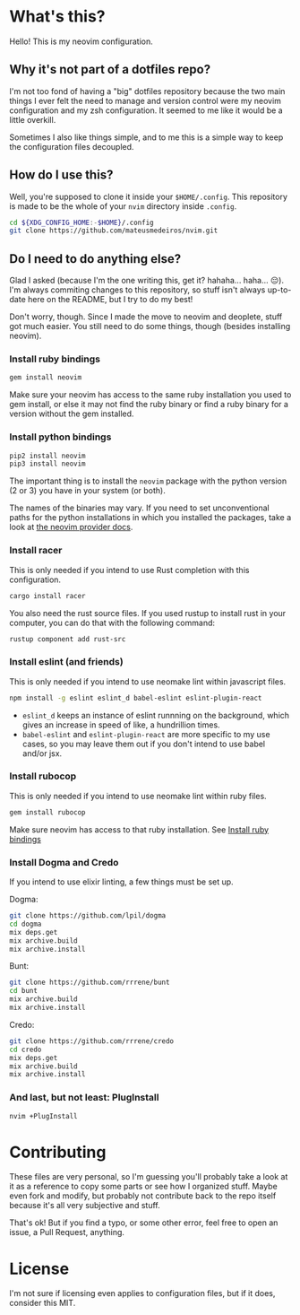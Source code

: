 # What's this?
Hello! This is my neovim configuration.

## Why it's not part of a dotfiles repo?
I'm not too fond of having a "big" dotfiles repository because the two main
things I ever felt the need to manage and version control were my neovim
configuration and my zsh configuration. It seemed to me like it would be a
little overkill.

Sometimes I also like things simple, and to me this is a simple way to keep the
configuration files decoupled.

## How do I use this?
Well, you're supposed to clone it inside your `$HOME/.config`. This repository
is made to be the whole of your `nvim` directory inside `.config`.

```bash
cd ${XDG_CONFIG_HOME:-$HOME}/.config
git clone https://github.com/mateusmedeiros/nvim.git
```

## Do I need to do anything else?
Glad I asked (because I'm the one writing this, get it? hahaha... haha...
:pensive:). I'm always commiting changes to this repository, so stuff isn't
always up-to-date here on the README, but I try to do my best!

Don't worry, though. Since I made the move to neovim and deoplete, stuff got
much easier.  You still need to do some things, though (besides installing
neovim).

### Install ruby bindings

```bash
gem install neovim
```

Make sure your neovim has access to the same ruby installation you used to gem
install, or else it may not find the ruby binary or find a ruby binary for a
version without the gem installed.

### Install python bindings

```bash
pip2 install neovim
pip3 install neovim
```

The important thing is to install the `neovim` package with the python version (2 or
3) you have in your system (or both).

The names of the binaries may vary. If you need to set unconventional paths for
the python installations in which you installed the packages, take a look at [the
neovim provider docs](https://neovim.io/doc/user/provider.html#provider-python).

### Install racer

This is only needed if you intend to use Rust completion with this
configuration.

```bash
cargo install racer
```

You also need the rust source files. If you used rustup to install rust in your
computer, you can do that with the following command:

```bash
rustup component add rust-src
```

### Install eslint (and friends)

This is only needed if you intend to use neomake lint within javascript files.

```bash
npm install -g eslint eslint_d babel-eslint eslint-plugin-react
```

 * `eslint_d` keeps an instance of eslint runnning on the background, which gives
an increase in speed of like, a hundrillion times.
 * `babel-eslint` and `eslint-plugin-react` are more specific to my use cases,
   so you may leave them out if you don't intend to use babel and/or jsx.

### Install rubocop

This is only needed if you intend to use neomake lint within ruby files.

```bash
gem install rubocop
```

Make sure neovim has access to that ruby installation.
See [Install ruby bindings](#install-ruby-bindings)

### Install Dogma and Credo

If you intend to use elixir linting, a few things must be set up.

Dogma:

```bash
git clone https://github.com/lpil/dogma
cd dogma
mix deps.get
mix archive.build
mix archive.install
```

Bunt:

```bash
git clone https://github.com/rrrene/bunt
cd bunt
mix archive.build
mix archive.install
```

Credo:

```bash
git clone https://github.com/rrrene/credo
cd credo
mix deps.get
mix archive.build
mix archive.install
```

### And last, but not least: PlugInstall

```bash
nvim +PlugInstall
```

# Contributing

These files are very personal, so I'm guessing you'll probably take a look at it
as a reference to copy some parts or see how I organized stuff. Maybe even fork
and modify, but probably not contribute back to the repo itself because it's all
very subjective and stuff.

That's ok! But if you find a typo, or some other error, feel free to open an
issue, a Pull Request, anything.

# License

I'm not sure if licensing even applies to configuration files, but if it does,
consider this MIT.
